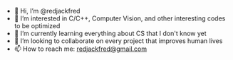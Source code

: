 - 👋 Hi, I’m @redjackfred
- 👀 I’m interested in C/C++, Computer Vision, and other interesting codes to be optimized
- 🌱 I’m currently learning everything about CS that I don't know yet
- 💞️ I’m looking to collaborate on every project that improves human lives
- 📫 How to reach me: redjackfred@gmail.com

<!---
redjackfred/redjackfred is a ✨ special ✨ repository because its `README.md` (this file) appears on your GitHub profile.
You can click the Preview link to take a look at your changes.
--->
